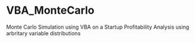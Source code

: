 # VBA_MonteCarlo
Monte Carlo Simulation using VBA on a Startup Profitability Analysis using arbritary variable distributions
